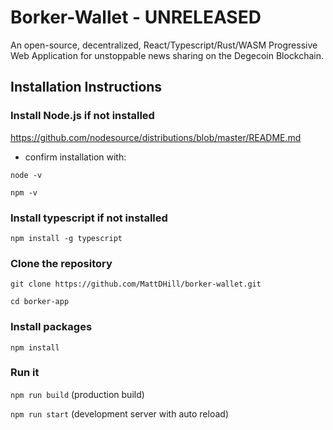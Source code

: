 # Borker-Wallet - UNRELEASED

An open-source, decentralized, React/Typescript/Rust/WASM Progressive Web Application for unstoppable news sharing on the Degecoin Blockchain.

## Installation Instructions

### Install Node.js if not installed
https://github.com/nodesource/distributions/blob/master/README.md

* confirm installation with:

```node -v```

```npm -v```

### Install typescript if not installed
```npm install -g typescript```

### Clone the repository
```git clone https://github.com/MattDHill/borker-wallet.git```

```cd borker-app```

### Install packages
```npm install```

### Run it
```npm run build``` (production build)

```npm run start``` (development server with auto reload)
